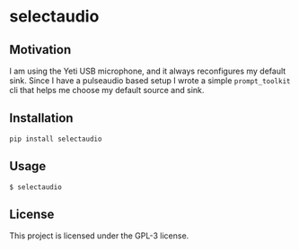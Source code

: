 # selectaudio

## Motivation

I am using the Yeti USB microphone, and it always reconfigures my default sink.
Since I have a pulseaudio based setup I wrote a simple `prompt_toolkit` cli that helps me choose my default source and sink.

## Installation

```
pip install selectaudio
```

## Usage

```
$ selectaudio
```

## License

This project is licensed under the GPL-3 license.
